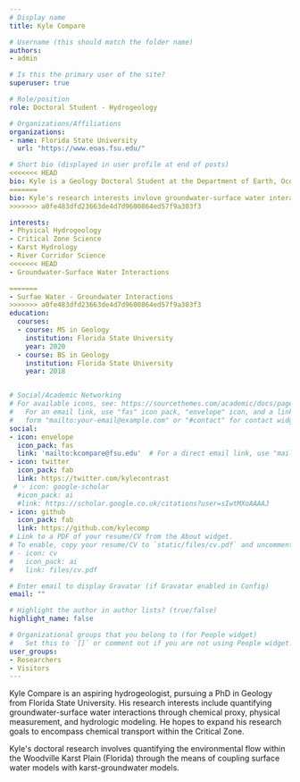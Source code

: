 ```yaml
---
# Display name
title: Kyle Compare

# Username (this should match the folder name)
authors:
- admin

# Is this the primary user of the site?
superuser: true

# Role/position
role: Doctoral Student - Hydrogeology

# Organizations/Affiliations
organizations:
- name: Florida State University
  url: "https://www.eoas.fsu.edu/"

# Short bio (displayed in user profile at end of posts)
<<<<<<< HEAD
bio: Kyle is a Geology Doctoral Student at the Department of Earth, Ocean & Atmospheric Science at Florida State University.  His research interests include groundwater-surface water interactions, chemical transport in the environment, and modeling hydro(geo)logical systems.
=======
bio: Kyle's research interests invlove groundwater-surface water interactions
>>>>>>> a0fe483dfd23663de4d7d9600864ed57f9a303f3

interests:
- Physical Hydrogeology
- Critical Zone Science
- Karst Hydrology
- River Corridor Science
<<<<<<< HEAD
- Groundwater-Surface Water Interactions

=======
- Surfae Water - Groundwater Interactions
>>>>>>> a0fe483dfd23663de4d7d9600864ed57f9a303f3
education:
  courses:
  - course: MS in Geology
    institution: Florida State University
    year: 2020
  - course: BS in Geology
    institution: Florida State University
    year: 2018


# Social/Academic Networking
# For available icons, see: https://sourcethemes.com/academic/docs/page-builder/#icons
#   For an email link, use "fas" icon pack, "envelope" icon, and a link in the
#   form "mailto:your-email@example.com" or "#contact" for contact widget.
social:
- icon: envelope
  icon_pack: fas
  link: 'mailto:kcompare@fsu.edu'  # For a direct email link, use "mailto:test@example.org".
- icon: twitter
  icon_pack: fab
  link: https://twitter.com/kylecontrast
 # - icon: google-scholar
  #icon_pack: ai
  #link: https://scholar.google.co.uk/citations?user=sIwtMXoAAAAJ
- icon: github
  icon_pack: fab
  link: https://github.com/kylecomp
# Link to a PDF of your resume/CV from the About widget.
# To enable, copy your resume/CV to `static/files/cv.pdf` and uncomment the lines below.
# - icon: cv
#   icon_pack: ai
#   link: files/cv.pdf

# Enter email to display Gravatar (if Gravatar enabled in Config)
email: ""

# Highlight the author in author lists? (true/false)
highlight_name: false

# Organizational groups that you belong to (for People widget)
#   Set this to `[]` or comment out if you are not using People widget.
user_groups:
- Researchers
- Visitors
---
```


Kyle Compare is an aspiring hydrogeologist, pursuing a PhD in Geology from Florida State University. His research interests include quantifying groundwater-surface water interactions through chemical proxy, physical measurement, and hydrologic modeling.  He hopes to expand his research goals to encompass chemical transport within the Critical Zone.

Kyle's doctoral research involves quantifying the environmental flow within the Woodville Karst Plain (Florida) through the means of coupling surface water models with karst-groundwater models.